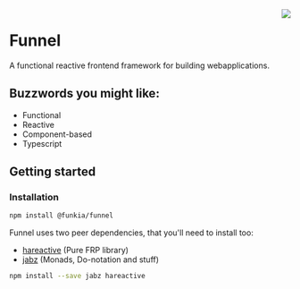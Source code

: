 <img align="right" src="https://avatars0.githubusercontent.com/u/21360882?v=3&s=200">

# Funnel
A functional reactive frontend framework for building webapplications.

## Buzzwords you might like:
* Functional
* Reactive
* Component-based
* Typescript


## Getting started

### Installation
```sh
npm install @funkia/funnel
```
Funnel uses two peer dependencies, that you'll need to install too:
* [hareactive](https://github.com/Funkia/hareactive) (Pure FRP library)
* [jabz](https://github.com/Funkia/jabz) (Monads, Do-notation and stuff)
```sh
npm install --save jabz hareactive
```




